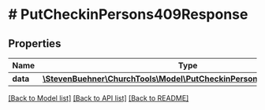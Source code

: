 # # PutCheckinPersons409Response

## Properties

Name | Type | Description | Notes
------------ | ------------- | ------------- | -------------
**data** | [**\StevenBuehner\ChurchTools\Model\PutCheckinPersons409ResponseData**](PutCheckinPersons409ResponseData.md) |  |

[[Back to Model list]](../../README.md#models) [[Back to API list]](../../README.md#endpoints) [[Back to README]](../../README.md)
